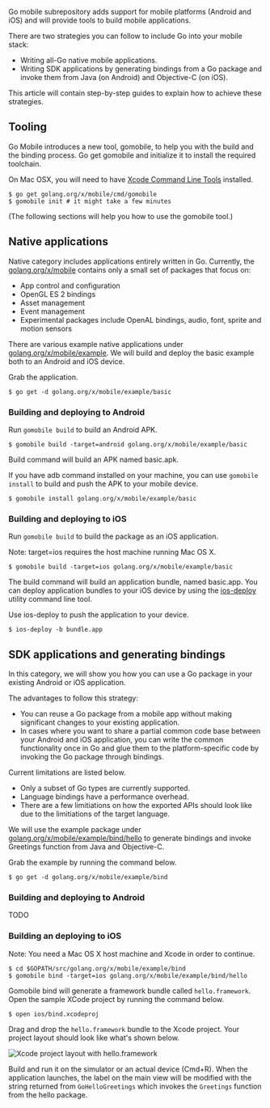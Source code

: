 Go mobile subrepository adds support for mobile platforms (Android and iOS) and will provide tools to build mobile applications.

There are two strategies you can follow to include Go into your mobile stack:

- Writing all-Go native mobile applications.
- Writing SDK applications by generating bindings from a Go package and invoke them from Java (on Android) and Objective-C (on iOS).

This article will contain step-by-step guides to explain how to achieve
these strategies.

## Tooling

Go Mobile introduces a new tool, gomobile, to help you with the build
and the binding process. Go get gomobile and initialize it to install
the required toolchain.

On Mac OSX, you will need to have
[Xcode Command Line Tools](https://developer.apple.com/downloads/)
installed.

```
$ go get golang.org/x/mobile/cmd/gomobile
$ gomobile init # it might take a few minutes
```

(The following sections will help you how to use the gomobile tool.)

## Native applications

Native category includes applications entirely written in Go. Currently, the
[golang.org/x/mobile](https://godoc.org/golang.org/x/mobile)
contains only a small set of packages that focus on:

* App control and configuration
* OpenGL ES 2 bindings
* Asset management
* Event management
* Experimental packages include OpenAL bindings, audio, font, sprite and motion sensors

There are various example native applications under [golang.org/x/mobile/example](https://golang.org/x/mobile/example). We will build and deploy the basic example both to an Android and iOS device.

Grab the application.

```
$ go get -d golang.org/x/mobile/example/basic
```

### Building and deploying to Android

Run `gomobile build` to build an Android APK.

```
$ gomobile build -target=android golang.org/x/mobile/example/basic
```

Build command will build an APK named basic.apk.

If you have adb command installed on your machine, you can use `gomobile install` to build and push the APK to your mobile device.

```
$ gomobile install golang.org/x/mobile/example/basic
```

### Building and deploying to iOS
Run `gomobile build` to build the package as an iOS application.

Note: target=ios requires the host machine running Mac OS X.

```
$ gomobile build -target=ios golang.org/x/mobile/example/basic
```

The build command will build an application bundle, named basic.app. You can deploy application bundles to your iOS device by using the [ios-deploy](https://github.com/phonegap/ios-deploy) utility command line tool.

Use ios-deploy to push the application to your device.

```
$ ios-deploy -b bundle.app
```

## SDK applications and generating bindings

In this category, we will show you how you can use a Go package in
your existing Android or iOS application.

The advantages to follow this strategy:

* You can reuse a Go package from a mobile app without making significant changes to your existing application.
* In cases where you want to share a partial common code base between your Android and iOS application, you can write the common functionality once in Go and glue them to the platform-specific code by invoking the Go package through bindings.

Current limitations are listed below.

* Only a subset of Go types are currently supported.
* Language bindings have a performance overhead.
* There are a few limitiations on how the exported APIs should look like due to the limitiations of the target language.

We will use the example package under [golang.org/x/mobile/example/bind/hello](https://golang.org/x/mobile/example/bind/hello) to generate bindings and invoke Greetings function from Java and Objective-C.

Grab the example by running the command below.

```
$ go get -d golang.org/x/mobile/example/bind
```

### Building and deploying to Android

TODO

### Building an deploying to iOS

Note: You need a Mac OS X host machine and Xcode in order to continue.

```
$ cd $GOPATH/src/golang.org/x/mobile/example/bind
$ gomobile bind -target=ios golang.org/x/mobile/example/bind/hello
```

Gomobile bind will generate a framework bundle called `hello.framework`. Open the sample XCode project by running the command below.

```
$ open ios/bind.xcodeproj
```
Drag and drop the `hello.framework` bundle to the Xcode project. Your project layout should look like what's shown below.

![Xcode project layout with hello.framework](https://googledrive.com/host/0ByfSjdPVs9MZbkhjeUhMYzRTeEE/gowiki/gomobile-bind-ios.png)

Build and run it on the simulator or an actual device (Cmd+R). When the application launches, the label on the main view will be modified with the string returned from `GoHelloGreetings` which invokes the `Greetings` function from the hello package.
